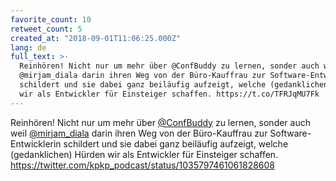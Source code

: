 ```yaml
---
favorite_count: 10
retweet_count: 5
created_at: "2018-09-01T11:06:25.000Z"
lang: de
full_text: >-
  Reinhören! Nicht nur um mehr über @ConfBuddy zu lernen, sonder auch weil
  @mirjam_diala darin ihren Weg von der Büro-Kauffrau zur Software-Entwicklerin
  schildert und sie dabei ganz beiläufig aufzeigt, welche (gedanklichen) Hürden
  wir als Entwickler für Einsteiger schaffen. https://t.co/TFRJqMU7Fk
---
```


Reinhören! Nicht nur um mehr über [@ConfBuddy](https://twitter.com/ConfBuddy) zu
lernen, sonder auch weil [@mirjam_diala](https://twitter.com/mirjam_diala) darin
ihren Weg von der Büro-Kauffrau zur Software-Entwicklerin schildert und sie
dabei ganz beiläufig aufzeigt, welche (gedanklichen) Hürden wir als Entwickler
für Einsteiger schaffen.
<https://twitter.com/kpkp_podcast/status/1035797461061828608>
